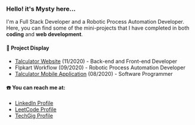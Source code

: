 ### Hello! it's Mysty here...
I'm a Full Stack Developer and a Robotic Process Automation Developer.
Here, you can find some of the mini-projects that I have completed in both __coding__ and __web development__.

#### :open_file_folder: Project Display
* [Talculator Website](https://talculator-2020.herokuapp.com/) (11/2020) - Back-end and Front-end Developer
* Flpkart Workflow (09/2020) - Robotic Process Automation Developer
* [Talculator Mobile Application](https://play.google.com/store/apps/details?id=com.appticlynx.talculator) (08/2020) - Software Programmer

#### :phone: You can reach me at: 
* [LinkedIn Profile](https://www.linkedin.com/in/gracelyn-mystica-a-37ba7a179/)
* [LeetCode Profile](https://leetcode.com/Gracelyn-Mystica/)
* [TechGig Profile](https://www.techgig.com/gracelynmysticaantony)
